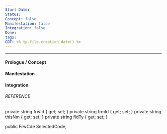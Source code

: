 ```yaml
---
Start Date:
Status:
Concept: false
Manifestation: false
Integration: false
Done:
tags:
CDT: <% tp.file.creation_date() %>
---
```

---
#### Prologue / Concept

#### Manifestation

#### Integration

###### REFERENCE



private string frwId { get; set; }
private string frmId { get; set; }
private string thisNm { get; set; }
private string fldTy { get; set; }

public FrwCde SelectedCode;

